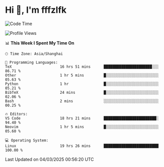 # Hi 👋, I'm fffzlfk

<!--START_SECTION:waka-->
![Code Time](http://img.shields.io/badge/Code%20Time-1%2C272%20hrs%2040%20mins-blue)

![Profile Views](http://img.shields.io/badge/Profile%20Views-0-blue)

📊 **This Week I Spent My Time On** 

```text
🕑︎ Time Zone: Asia/Shanghai

💬 Programming Languages: 
TeX                      16 hrs 51 mins      ██████████████████████░░░   86.71 % 
Other                    1 hr 5 mins         █░░░░░░░░░░░░░░░░░░░░░░░░   05.63 % 
Python                   1 hr                █░░░░░░░░░░░░░░░░░░░░░░░░   05.21 % 
BibTeX                   24 mins             █░░░░░░░░░░░░░░░░░░░░░░░░   02.06 % 
Bash                     2 mins              ░░░░░░░░░░░░░░░░░░░░░░░░░   00.25 % 

🔥 Editors: 
VS Code                  18 hrs 21 mins      ████████████████████████░   94.40 % 
Neovim                   1 hr 5 mins         █░░░░░░░░░░░░░░░░░░░░░░░░   05.60 % 

💻 Operating System: 
Linux                    19 hrs 26 mins      █████████████████████████   100.00 % 
```


 Last Updated on 04/03/2025 00:56:20 UTC
<!--END_SECTION:waka-->
